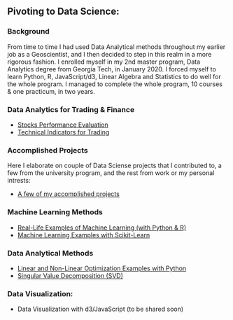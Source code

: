 <h2> Pivoting to Data Science: </h2>
<h3>Background</h3>
  <p>From time to time I had used Data Analytical methods throughout my earlier job as a Geoscientist, 
  and I then decided to step in this realm in a more rigorous fashion. I enrolled myself in my 2nd master 
  program, Data Analytics degree from Georgia Tech, in January 2020. I forced myself to learn Python, 
  R, JavaScript/d3, Linear Algebra and Statistics to do well for the whole program. I managed to complete the whole 
  program, 10 courses & one practicum, in two years.  </p>
 

  <h3>Data Analytics for Trading & Finance</h3>
  <ul>
    <li><a href='Stocks_Performance_Evaluation/README.md'>Stocks Performance Evaluation</a></li>
    <li><a href='Technical_Indicators/README.md'>Technical Indicators for Trading</a></li>
  </ul>
 
 <h3>Accomplished Projects</h3>
  <p> Here I elaborate on couple of Data Sciense projects that I contributed to, a few from the university program, and the rest from work or my personal intrests:</p>
  
  <ul>
    <li> <a href="Accomplished_Projects/README.md">A few of my accomplished projects </a></li></ul>
  
<h3>Machine Learning Methods</h3>  
<ul>


  <li><a href="MachineLearning/README.md">Real-Life Examples of Machine Learning (with Python & R)</a></li>
  <li><a href="ScikitLearn/README.md">Machine Learning Examples with Scikit-Learn</a></li>
  
  </ul>

<h3>Data Analytical Methods</h3>  
<ul> 
  <li><a href="Optimization/README.md">Linear and Non-Linear Optimization Examples with Python</a></li> 
  <li><a href="Basics/SVD/README.md">Singular Value Decomposition (SVD)</a></li>
</ul>
  
<h3> Data Visualization: </h3>
<ul>
  <li>Data Visualization with d3/JavaScript (to be shared soon) </li></ul>
  

  


  
